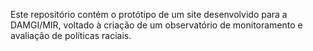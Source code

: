 Este repositório contém o protótipo de um site desenvolvido para a DAMGI/MIR, voltado à criação de um observatório de monitoramento e avaliação de políticas raciais.
